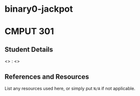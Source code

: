 # binary0-jackpot

# CMPUT 301 

## Student Details

<<Student Name>> : <<ccid>>

## References and Resources

List any resources used here, or simply put `N/A` if not applicable.


